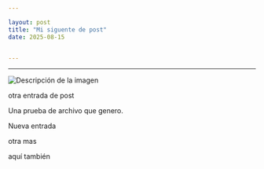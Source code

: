 ```yaml
---

layout: post
title: "Mi siguente de post"
date: 2025-08-15


---
```


---

![Descripción de la imagen](https://bafybeifvvqgjdgcuqfqberkss4jctwmkzwj25se25ys2s4gfe4ycbbwxp4.ipfs.w3s.link)

otra entrada de post

Una prueba de archivo que genero.

Nueva entrada

otra mas

aquí también
